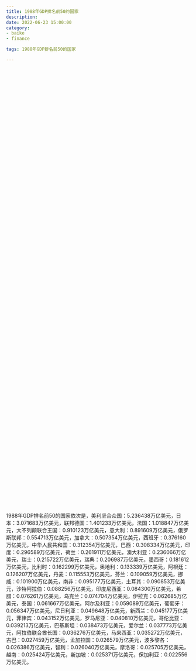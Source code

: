 ```yaml
---
title: 1988年GDP排名前50的国家
description:
date: 2022-06-23 15:00:00
category:
- baike
- finance

tags: 1988年GDP排名前50的国家

---
```


<!-- 引入刚刚下载的 ECharts 文件 -->
<script src="/assets/js/charts/echarts.min.js"></script>

<!-- 为 ECharts 准备一个定义了宽高的 DOM -->
<div id="myChart" style="width: 100%;height:1200px;"></div>

<div>
<p class="paragraph">1988年GDP排名前50的国家依次是，美利坚合众国：5.236438万亿美元，日本：3.071683万亿美元，联邦德国：1.401233万亿美元，法国：1.018847万亿美元，大不列颠联合王国：0.910123万亿美元，意大利：0.891609万亿美元，俄罗斯联邦：0.554713万亿美元，加拿大：0.507354万亿美元，西班牙：0.376160万亿美元，中华人民共和国：0.312354万亿美元，巴西：0.308334万亿美元，印度：0.296589万亿美元，荷兰：0.261911万亿美元，澳大利亚：0.236066万亿美元，瑞士：0.215722万亿美元，瑞典：0.206987万亿美元，墨西哥：0.181612万亿美元，比利时：0.162299万亿美元，奥地利：0.133339万亿美元，阿根廷：0.126207万亿美元，丹麦：0.115553万亿美元，芬兰：0.109059万亿美元，挪威：0.101900万亿美元，南非：0.095177万亿美元，土耳其：0.090853万亿美元，沙特阿拉伯：0.088256万亿美元，印度尼西亚：0.084300万亿美元，希腊：0.076261万亿美元，乌克兰：0.074704万亿美元，伊拉克：0.062685万亿美元，泰国：0.061667万亿美元，阿尔及利亚：0.059089万亿美元，葡萄牙：0.056347万亿美元，尼日利亚：0.049648万亿美元，新西兰：0.045177万亿美元，菲律宾：0.043152万亿美元，罗马尼亚：0.040810万亿美元，哥伦比亚：0.039213万亿美元，巴基斯坦：0.038473万亿美元，爱尔兰：0.037773万亿美元，阿拉伯联合酋长国：0.036276万亿美元，马来西亚：0.035272万亿美元，古巴：0.027459万亿美元，孟加拉国：0.026579万亿美元，波多黎各：0.026386万亿美元，智利：0.026040万亿美元，摩洛哥：0.025705万亿美元，越南：0.025424万亿美元，新加坡：0.025371万亿美元，保加利亚：0.022556万亿美元。</p>
</div>

<script>
    var chartDom = document.getElementById('myChart');
    var myChart = echarts.init(chartDom);
    var option;

    option = {
        title: {
            text: ''
        },
        tooltip: {
            trigger: 'axis',
            axisPointer: {
                type: 'shadow'
            }
        },
        legend: {},
        grid: {
            left: '0%',
            right: '0%',
            bottom: '3%',
            containLabel: true
        },
        xAxis: {
            type: 'value',
            boundaryGap: [0, 0.01]
        },
        yAxis: {
            type: 'category',
            data: ["保加利亚", "新加坡", "越南", "摩洛哥", "智利", "波多黎各", "孟加拉国", "古巴", "马来西亚", "阿拉伯联合酋长国", "爱尔兰", "巴基斯坦", "哥伦比亚", "罗马尼亚", "菲律宾", "新西兰", "尼日利亚", "葡萄牙", "阿尔及利亚", "泰国", "伊拉克", "乌克兰", "希腊", "印度尼西亚", "沙特阿拉伯", "土耳其", "南非", "挪威", "芬兰", "丹麦", "阿根廷", "奥地利", "比利时", "墨西哥", "瑞典", "瑞士", "澳大利亚", "荷兰", "印度", "巴西", "中华人民共和国", "西班牙", "加拿大", "俄罗斯联邦", "意大利", "大不列颠联合王国", "法国", "联邦德国", "日本", "美利坚合众国"]
        },
        series: [
            {
                itemStyle: {
                    color: "#00868B"
                },
                name: '（单位：万亿美元）',
                type: 'bar',
                data: [0.022556, 0.025371, 0.025424, 0.025705, 0.026040, 0.026386, 0.026579, 0.027459, 0.035272, 0.036276, 0.037773, 0.038473, 0.039213, 0.040810, 0.043152, 0.045177, 0.049648, 0.056347, 0.059089, 0.061667, 0.062685, 0.074704, 0.076261, 0.084300, 0.088256, 0.090853, 0.095177, 0.101900, 0.109059, 0.115553, 0.126207, 0.133339, 0.162299, 0.181612, 0.206987, 0.215722, 0.236066, 0.261911, 0.296589, 0.308334, 0.312354, 0.376160, 0.507354, 0.554713, 0.891609, 0.910123, 1.018847, 1.401233, 3.071683, 5.236438]
            }
        ]
    };

    option && myChart.setOption(option);

</script>
